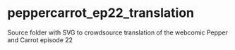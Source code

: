 # peppercarrot_ep22_translation
Source folder with SVG to crowdsource translation of the webcomic Pepper and Carrot episode 22
